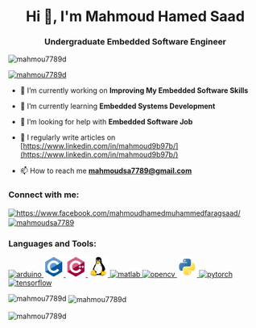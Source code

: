 <h1 align="center">Hi 👋, I'm Mahmoud Hamed Saad</h1>
<h3 align="center">Undergraduate Embedded Software Engineer</h3>

<p align="left"> <img src="https://komarev.com/ghpvc/?username=mahmou7789d&label=Profile%20views&color=0e75b6&style=flat" alt="mahmou7789d" /> </p>

<p align="left"> <a href="https://github.com/ryo-ma/github-profile-trophy"><img src="https://github-profile-trophy.vercel.app/?username=mahmou7789d" alt="mahmou7789d" /></a> </p>

- 🔭 I’m currently working on **Improving My Embedded Software Skills**

- 🌱 I’m currently learning **Embedded Systems Development**

- 🤝 I’m looking for help with **Embedded Software Job**

- 📝 I regularly write articles on [https://www.linkedin.com/in/mahmoud9b97b/](https://www.linkedin.com/in/mahmoud9b97b/)

- 📫 How to reach me **mahmoudsa7789@gmail.com**

<h3 align="left">Connect with me:</h3>
<p align="left">
<a href="https://fb.com/https://www.facebook.com/mahmoudhamedmuhammedfaragsaad/" target="blank"><img align="center" src="https://raw.githubusercontent.com/rahuldkjain/github-profile-readme-generator/master/src/images/icons/Social/facebook.svg" alt="https://www.facebook.com/mahmoudhamedmuhammedfaragsaad/" height="30" width="40" /></a>
<a href="https://www.hackerrank.com/mahmoudsa7789" target="blank"><img align="center" src="https://raw.githubusercontent.com/rahuldkjain/github-profile-readme-generator/master/src/images/icons/Social/hackerrank.svg" alt="mahmoudsa7789" height="30" width="40" /></a>
</p>

<h3 align="left">Languages and Tools:</h3>
<p align="left"> <a href="https://www.arduino.cc/" target="_blank" rel="noreferrer"> <img src="https://cdn.worldvectorlogo.com/logos/arduino-1.svg" alt="arduino" width="40" height="40"/> </a> <a href="https://www.cprogramming.com/" target="_blank" rel="noreferrer"> <img src="https://raw.githubusercontent.com/devicons/devicon/master/icons/c/c-original.svg" alt="c" width="40" height="40"/> </a> <a href="https://www.w3schools.com/cpp/" target="_blank" rel="noreferrer"> <img src="https://raw.githubusercontent.com/devicons/devicon/master/icons/cplusplus/cplusplus-original.svg" alt="cplusplus" width="40" height="40"/> </a> <a href="https://www.linux.org/" target="_blank" rel="noreferrer"> <img src="https://raw.githubusercontent.com/devicons/devicon/master/icons/linux/linux-original.svg" alt="linux" width="40" height="40"/> </a> <a href="https://www.mathworks.com/" target="_blank" rel="noreferrer"> <img src="https://upload.wikimedia.org/wikipedia/commons/2/21/Matlab_Logo.png" alt="matlab" width="40" height="40"/> </a> <a href="https://opencv.org/" target="_blank" rel="noreferrer"> <img src="https://www.vectorlogo.zone/logos/opencv/opencv-icon.svg" alt="opencv" width="40" height="40"/> </a> <a href="https://www.python.org" target="_blank" rel="noreferrer"> <img src="https://raw.githubusercontent.com/devicons/devicon/master/icons/python/python-original.svg" alt="python" width="40" height="40"/> </a> <a href="https://pytorch.org/" target="_blank" rel="noreferrer"> <img src="https://www.vectorlogo.zone/logos/pytorch/pytorch-icon.svg" alt="pytorch" width="40" height="40"/> </a> <a href="https://www.tensorflow.org" target="_blank" rel="noreferrer"> <img src="https://www.vectorlogo.zone/logos/tensorflow/tensorflow-icon.svg" alt="tensorflow" width="40" height="40"/> </a> </p>

<p><img align="left" src="https://github-readme-stats.vercel.app/api/top-langs?username=mahmou7789d&show_icons=true&locale=en&layout=compact" alt="mahmou7789d" /></p>

<p>&nbsp;<img align="center" src="https://github-readme-stats.vercel.app/api?username=mahmou7789d&show_icons=true&locale=en" alt="mahmou7789d" /></p>

<p><img align="center" src="https://github-readme-streak-stats.herokuapp.com/?user=mahmou7789d&" alt="mahmou7789d" /></p>
